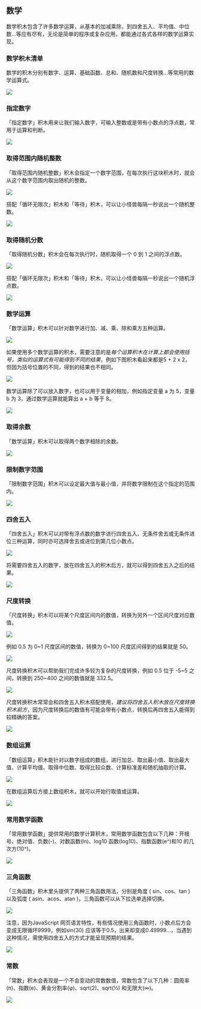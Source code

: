 ## 数学

数学积木包含了许多数学运算，从基本的加减乘除，到四舍五入、平均值、中位数...等应有尽有，无论是简单的程序或复杂应用，都能通过各式各样的数学运算实现。

### 数学积木清单

数学的积木分别有数字、运算、基础函数、总和、随机数和尺度转换...等常用的数学运算式。

![](math/upload_d1c8bbcfcd83e1a75e18857fdecc1b0f.png)

### 指定数字

「指定数字」积木用来让我们输入数字，可输入整数或是带有小数点的浮点数，常用于运算和判断。

![](math/math-02.jpg)

### 取得范围内随机整数

「取得范围内随机整数」积木会指定一个数字范围，在每次执行这块积木时，就会从这个数字范围内取出随机的整数。

![](math/upload_29f3e4a7463190ae3f2a9e3b9f031e97.png)

搭配「循环无限次」积木和「等待」积木，可以让小怪兽每隔一秒说出一个随机整数。

![](math/upload_1a99ebff4f17e890aedc046d6cdfbf13.gif)

### 取得随机分数

「取得随机分数」积木会在每次执行时，随机取得一个 0 到 1 之间的浮点数。

![](math/upload_6be241f338bec92416cfdf03610a8eda.png)

搭配「循环无限次」积木和「等待」积木，可以让小怪兽每隔一秒说出一个随机浮点数。

![](math/upload_0e48c7c544fd464e89cf892aeab62892.gif)

### 数学运算

「数学运算」积木可以针对数字进行加、减、乘、除和乘方五种运算。

![](math/math-07.jpg)

如果使用多个数学运算的积木，需要注意的是*每个运算积木在计算上都会使用括号，类似的运算式有可能得到不同的结果*，例如下图积木看起来都是5 + 2 x 2，但因为括号位置的不同，得到的结果也不相同。

![](math/upload_6b2f08cc14fd02d7950cd02529ef2f82.jpg)

数学运算除了可以放入数字，也可以用于变量的相加，例如指定变量 a 为 5，变量 b 为 3，通过数学运算就能算出 a + b 等于 8。

![](math/upload_849725911c5a02d0056710c11cc79394.png)

### 取得余数

「数学运算」积木可以取得两个数字相除的余数。

![](math/upload_1602c8514bc2334c227b4d36469d3644.png)

### 限制数字范围

「限制数字范围」积木可以设定最大值与最小值，并将数字限制在这个指定的范围内。

![](math/upload_e52951bf6667bf3c9391ee0a5e28ee4a.png)

### 四舍五入

「四舍五入」积木可以对带有浮点数的数字进行四舍五入、无条件舍去或无条件进位三种运算，同时亦可选择舍去或进位到第几位小数点。

![](math/upload_db4e9b77d848e83b2f870c91d64e7800.png)

将需要四舍五入的数字，放在四舍五入的积木后方，就可以得到四舍五入之后的结果。

![](math/upload_07c8fc616442712daebf914cd03225aa.png)

### 尺度转换

「尺度转换」积木可以将某个尺度区间内的数值，转换为另外一个区间尺度对应数值。

![](math/upload_ca5150ec5033e3a47699a541d951e893.png)

例如 0.5 为 0~1 尺度区间的数值，转换为 0~100 尺度区间得到的结果就是 50。

![](math/upload_38b30ddbe84c04c851b6e11b698fca8c.jpg)

尺度转换积木可以帮助我们完成许多较为复杂的尺度转换，例如 0.5 位于 -5~5 之间，转换到 250~400 之间的数值就是 332.5。

![](math/upload_7cbbc2874028f217ed37ef0ef72b4c09.jpg)

尺度转换积木常常会和四舍五入积木搭配使用，*建议将四舍五入积木放在尺度转换积木前方*，因为尺度转换后的数值有可能会带有小数点，转换后再四舍五入能得到较精确的答案。

![](math/upload_e1ce4490809efa423df2ed35e25c8b72.jpg)

### 数组运算

「数组运算」积木能针对以数字组成的数组，进行加总、取出最小值、取出最大值、计算平均值、取得中位数、取得比较众数、计算标准差和随机抽取的计算。

![](math/upload_bf129e0fe1b5b19e170e69dee966bba4.jpg)

在数组运算后方接上数组积木，就可以开始行取值或运算。

![](math/upload_768f06c1ab0df9e9ac09b213cbdf6350.jpg)

### 常用数学函数

「常用数学函数」提供常用的数学计算积木，常用数学函数包含以下几种：开根号、绝对值、负数(-)、对数函数(ln)、log10 函数(log10)、指数函数(e^)和10 的几次方(10^)。

![](math/upload_d2fe94565c95ebfb3971d8fba23b8aed.jpg)

### 三角函数

「三角函数」积木里头提供了两种三角函数用法，分别是角度 ( sin、cos、tan ) 以及弧度 ( asin、acos、atan )，三角函数可以从下拉选单选择切换。

![](math/upload_23b0752c08190b8fb98414980f47d076.jpg)

注意，因为JavaScript 网页语言特性，有些情况使用三角函数时，小数点后方会变成无限循环9999，例如sin(30) 应该等于0.5，出来却变成0.49999...，当遇到这种情况，需使用四舍五入的方式才能呈现预期的结果。

![](math/upload_e08b1a75c5af43eb95e965088d061f7b.jpg)

### 常数

「常数」积木会表现是一个不会变动的常数数值，常数包含了以下几种：圆周率(π)、指数(e)、黄金分割率(φ)、sqrt(2)、sqrt(½) 和无限大(∞)。

![](math/upload_20dde89c350cda10c9fc1b08b0f242d7.jpg)
